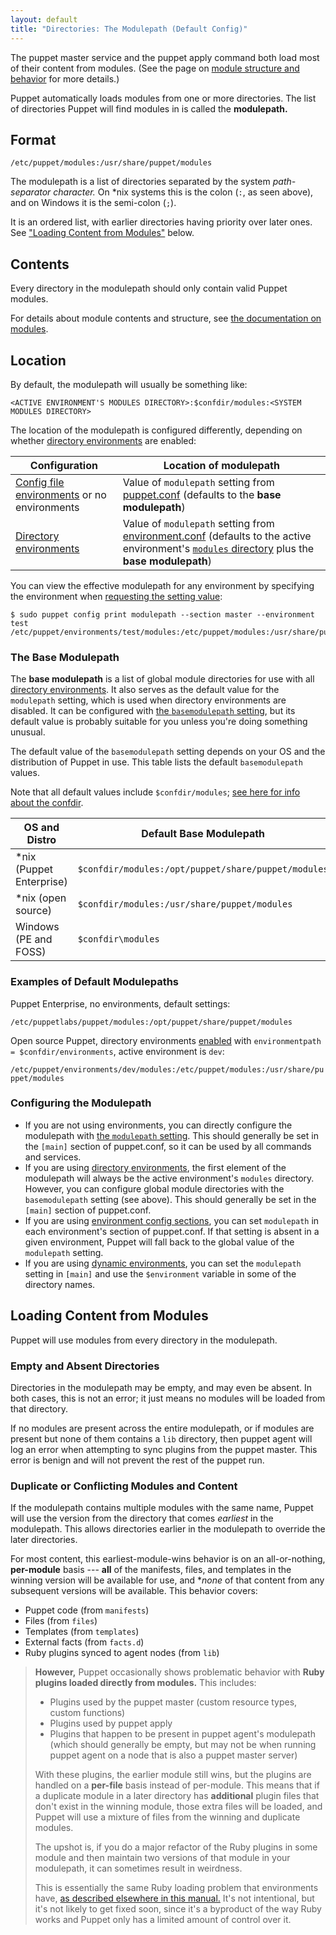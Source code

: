 ```yaml
---
layout: default
title: "Directories: The Modulepath (Default Config)"
---
```


[module_fundamentals]: ./modules_fundamentals.html
[config file environments]: ./environments_classic.html
[directory environments]: ./environments.html
[env_modules]: ./environments.html#setting-up-environments-on-a-puppet-master
[confdir]: ./dirs_confdir.html
[basemodulepath_setting]: ./configuration.html#basemodulepath
[modulepath_setting]: ./configuration.html#modulepath
[environment config sections]: ./environments_classic.html#environment-config-sections
[dynamic environments]: ./environments_classic.html#dynamic-environments
[config_print]: ./config_print.html
[enable_dir_envs]: ./environments.html#enabling-directory-environments
[puppet.conf]: ./config_file_main.html
[environment.conf]: ./config_file_environment.html

The puppet master service and the puppet apply command both load most of their content from modules. (See the page on [module structure and behavior][module_fundamentals] for more details.)

Puppet automatically loads modules from one or more directories. The list of directories Puppet will find modules in is called the **modulepath.**

## Format

`/etc/puppet/modules:/usr/share/puppet/modules`

The modulepath is a list of directories separated by the system _path-separator character._ On \*nix systems this is the colon (`:`, as seen above), and on Windows it is the semi-colon (`;`).

It is an ordered list, with earlier directories having priority over later ones. See ["Loading Content from Modules"][inpage_loading] below.

## Contents

Every directory in the modulepath should only contain valid Puppet modules.

For details about module contents and structure, see [the documentation on modules][module_fundamentals].

## Location

By default, the modulepath will usually be something like:

`<ACTIVE ENVIRONMENT'S MODULES DIRECTORY>:$confdir/modules:<SYSTEM MODULES DIRECTORY>`

The location of the modulepath is configured differently, depending on whether [directory environments][] are enabled:

Configuration                                   | Location of modulepath
------------------------------------------------|-----------------------
[Config file environments][] or no environments | Value of `modulepath` setting from [puppet.conf][] (defaults to the **base modulepath**)
[Directory environments][]                      | Value of `modulepath` setting from [environment.conf][] (defaults to the active environment's [`modules` directory][env_modules] plus the **base modulepath**)

You can view the effective modulepath for any environment by specifying the environment when [requesting the setting value][config_print]:

    $ sudo puppet config print modulepath --section master --environment test
    /etc/puppet/environments/test/modules:/etc/puppet/modules:/usr/share/puppet/modules

### The Base Modulepath

The **base modulepath** is a list of global module directories for use with all [directory environments][]. It also serves as the default value for the `modulepath` setting, which is used when directory environments are disabled. It can be configured with [the `basemodulepath` setting][basemodulepath_setting], but its default value is probably suitable for you unless you're doing something unusual.

The default value of the `basemodulepath` setting depends on your OS and the distribution of Puppet in use. This table lists the default `basemodulepath` values.

Note that all default values include `$confdir/modules`; [see here for info about the confdir][confdir].

OS and Distro             | Default Base Modulepath
--------------------------|----------------------------------------------------
\*nix (Puppet Enterprise) | `$confdir/modules:/opt/puppet/share/puppet/modules`
\*nix (open source)       | `$confdir/modules:/usr/share/puppet/modules`
Windows (PE and FOSS)     | `$confdir\modules`

### Examples of Default Modulepaths

Puppet Enterprise, no environments, default settings:

`/etc/puppetlabs/puppet/modules:/opt/puppet/share/puppet/modules`

Open source Puppet, directory environments [enabled][enable_dir_envs] with `environmentpath = $confdir/environments`, active environment is `dev`:

`/etc/puppet/environments/dev/modules:/etc/puppet/modules:/usr/share/puppet/modules`


### Configuring the Modulepath

* If you are not using environments, you can directly configure the modulepath with [the `modulepath` setting][modulepath_setting]. This should generally be set in the `[main]` section of puppet.conf, so it can be used by all commands and services.
* If you are using [directory environments][], the first element of the modulepath will always be the active environment's `modules` directory. However, you can configure global module directories with the `basemodulepath` setting (see above). This should generally be set in the `[main]` section of puppet.conf.
* If you are using [environment config sections][], you can set `modulepath` in each environment's section of puppet.conf. If that setting is absent in a given environment, Puppet will fall back to the global value of the `modulepath` setting.
* If you are using [dynamic environments][], you can set the `modulepath` setting in `[main]` and use the `$environment` variable in some of the directory names.


## Loading Content from Modules

[inpage_loading]: #loading-content-from-modules

Puppet will use modules from every directory in the modulepath.

### Empty and Absent Directories

Directories in the modulepath may be empty, and may even be absent. In both cases, this is not an error; it just means no modules will be loaded from that directory.

If no modules are present across the entire modulepath, or if modules are present but none of them contains a `lib` directory, then puppet agent will log an error when attempting to sync plugins from the puppet master. This error is benign and will not prevent the rest of the puppet run.

### Duplicate or Conflicting Modules and Content

If the modulepath contains multiple modules with the same name, Puppet will use the version from the directory that comes _earliest_ in the modulepath. This allows directories earlier in the modulepath to override the later directories.

For most content, this earliest-module-wins behavior is on an all-or-nothing, **per-module** basis --- **all** of the manifests, files, and templates in the winning version will be available for use, and **none* of that content from any subsequent versions will be available. This behavior covers:

- Puppet code (from `manifests`)
- Files (from `files`)
- Templates (from `templates`)
- External facts (from `facts.d`)
- Ruby plugins synced to agent nodes (from `lib`)

> **However,** Puppet occasionally shows problematic behavior with **Ruby plugins loaded directly from modules.** This includes:
>
> - Plugins used by the puppet master (custom resource types, custom functions)
> - Plugins used by puppet apply
> - Plugins that happen to be present in puppet agent's modulepath (which should generally be empty, but may not be when running puppet agent on a node that is also a puppet master server)
>
> With these plugins, the earlier module still wins, but the plugins are handled on a **per-file** basis instead of per-module. This means that if a duplicate module in a later directory has **additional** plugin files that don't exist in the winning module, those extra files will be loaded, and Puppet will use a mixture of files from the winning and duplicate modules.
>
> The upshot is, if you do a major refactor of the Ruby plugins in some module and then maintain two versions of that module in your modulepath, it can sometimes result in weirdness.
>
> This is essentially the same Ruby loading problem that environments have, [as described elsewhere in this manual.](./environments_limitations.html#plugins-running-on-the-puppet-master-are-weird) It's not intentional, but it's not likely to get fixed soon, since it's a byproduct of the way Ruby works and Puppet only has a limited amount of control over it.

